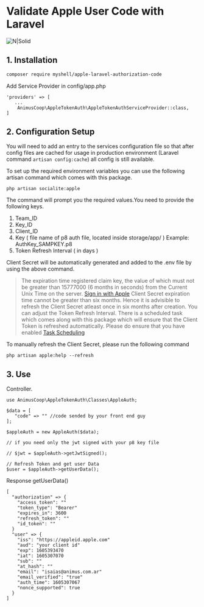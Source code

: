 # Validate Apple User Code with Laravel

![N|Solid](https://media.licdn.com/dms/image/C4D0BAQEvcWyGMS9Y4g/company-logo_200_200/0?e=2159024400&v=beta&t=vl8MQYN2beakdmB0GW7886EUSTwzV0oAKDm4V5MgPhU)

## 1. Installation

 ```sh
 composer require myshell/apple-laravel-authorization-code
```

Add Service Provider in config/app.php

```
'providers' => [
   ...
    AnimusCoop\AppleTokenAuth\AppleTokenAuthServiceProvider::class,
]
```
## 2. Configuration Setup

You will need to add an entry to the services configuration file so that after config files are cached for usage in production environment (Laravel command `artisan config:cache`) all config is still available.

To set up the required environment variables you can use the following artisan command which comes with this package.

```
php artisan socialite:apple
```

The command will prompt you the required values.You need to provide the following keys.
1. Team_ID
2. Key_ID
3. Client_ID
4. Key ( file name of p8 auth file, located inside storage/app/ ) Example: AuthKey_SAMPKEY.p8
5. Token Refresh Interval ( in days )

Client Secret will be automatically generated and added to the .env file by using the above command.

> The expiration time registered claim key, the value of which must not be greater than 15777000 (6 months in seconds) from the Current Unix Time on the server.
[Sign in with Apple](https://developer.apple.com/documentation/sign_in_with_apple/generate_and_validate_tokens) Client Secret expiration time cannot be greater than six months. Hence it is advisible to refresh the Client Secret atleast once in six months after creation. You can adjust the Token Refresh Interval. There is a scheduled task which comes along with this package which will ensure that the Client Token is refreshed automatically. Please do ensure that you have enabled [Task Scheduling](https://laravel.com/docs/master/scheduling#introduction)

To manually refresh the Client Secret, please run the following command
```
php artisan apple:help --refresh
```

## 3. Use

Controller.

```
use AnimusCoop\AppleTokenAuth\Classes\AppleAuth;
```

```
$data = [
   "code" => "" //code sended by your front end guy
];

$appleAuth = new AppleAuth($data);

// if you need only the jwt signed with your p8 key file

// $jwt = $appleAuth->getJwtSigned();

// Refresh Token and get user Data
$user = $appleAuth->getUserData();

```
Response getUserData()
```
[
  "authorization" => {
    "access_token": ""
    "token_type": "Bearer"
    "expires_in": 3600
    "refresh_token": ""
    "id_token": ""
  }
  "user" => {
    "iss": "https://appleid.apple.com"
    "aud": "your client id"
    "exp": 1605393470
    "iat": 1605307070
    "sub": ""
    "at_hash": ""
    "email": "isaias@animus.com.ar"
    "email_verified": "true"
    "auth_time": 1605307067
    "nonce_supported": true
  }
]

```
